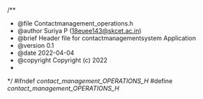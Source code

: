/**
 * @file Contactmanagement_operations.h
 * @author Suriya P (18euee143@skcet.ac.in)
 * @brief Header file for contactmanagementsystem Application
 * @version 0.1
 * @date 2022-04-04
 * @copyright Copyright (c) 2022
 * 
 */
#ifndef _contact_management_OPERATIONS_H_
#define _contact_management_OPERATIONS_H_


